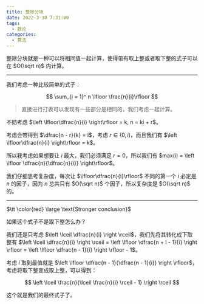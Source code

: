 ```yaml
---
title: 整除分块
date: 2022-3-30 7:31:00
tags:
  - 数论
categories:
  - 算法
---
```


整除分块就是一种可以将相同值一起计算，使得带有取上整或者取下整的式子可以在 $O(\sqrt n)$ 内计算。

---

我们考虑一种比较简单的式子：

$$
\sum_{i = 1}^ n \lfloor \frac{n}{i}\rfloor
$$

> 直接进行打表可以发现有一些部分是相同的，我们考虑一起计算。

不妨考虑 $\left \lfloor\dfrac{n}{i} \right\rfloor = k, n = ki + r$。

考虑会带得到 $\dfrac{n - r}{k} = i$，考虑 $r \in (0, i)$，而且我们有 $\left \lfloor\dfrac{n}{i} \right\rfloor = k$。

所以我考虑如果想要让 $i$ 最大，我们必须满足 $r = 0$，所以我们有 $max(i) = \left \lfloor \dfrac{n}{\dfrac{n}{i}} \right\rfloor$。

我们仔细思考复杂度，每次让 $\lfloor\dfrac{n}{i}\rfloor$ 不同的第一个 $i$ 必定是 $n$ 的因子，因为 $n$ 总共只有 $O(\sqrt n)$ 个因子，所以复杂度是 $O(\sqrt n)$ 的。

---

$\tt \color{red} \large  \text{Stronger conclusion}$

如果这个式子不是取下整怎么办？

我们还是只考虑 $\left \lceil \dfrac{n}{i} \right \rceil$，我们先将其转化成下取整有 $\left \lceil \dfrac{n}{i} \right \rceil = \left \lfloor \dfrac{n + i - 1}{i} \right \rfloor = \left \lfloor \dfrac{n - 1}{i} \right \rfloor - 1$。

考虑 $i$ 取到最值就是 $\left \lfloor \dfrac{n - 1}{\dfrac{n - 1}{i}} \right \rfloor$，考虑将取下整变成取上整，可以得到：

$$
\left \lceil \frac{n}{\lceil \frac{n}{i} \rceil - 1} \right \rceil
$$

这个就是我们的最终式子了。
